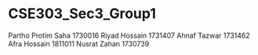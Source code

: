 # CSE303_Sec3_Group1
Partho Protim Saha 1730016
Riyad Hossain 1731407
Ahnaf Tazwar 1731462
Afra Hossain 1811011
Nusrat Zahan 1730739
